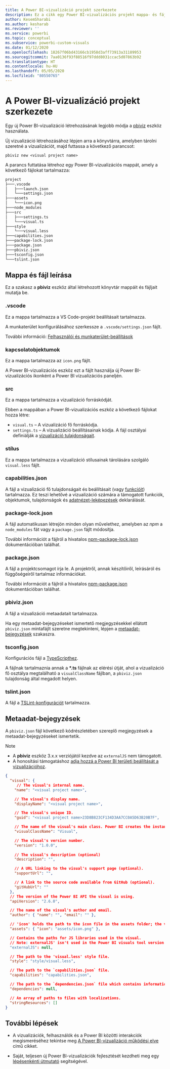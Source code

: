 ```yaml
---
title: A Power BI-vizualizáció projekt szerkezete
description: Ez a cikk egy Power BI-vizualizációs projekt mappa- és fájlszerkezetét ismerteti
author: KesemSharabi
ms.author: kesharab
ms.reviewer: ''
ms.service: powerbi
ms.topic: conceptual
ms.subservice: powerbi-custom-visuals
ms.date: 01/12/2020
ms.openlocfilehash: 18267f06bd43166cb1958d3aff73913a31189953
ms.sourcegitcommit: 7aa0136f93f88516f97ddd8031ccac5d07863b92
ms.translationtype: HT
ms.contentlocale: hu-HU
ms.lasthandoff: 05/05/2020
ms.locfileid: "80550765"
---
```

# <a name="power-bi-visual-project-structure"></a>A Power BI-vizualizáció projekt szerkezete

Egy új Power BI-vizualizáció létrehozásának legjobb módja a [pbiviz](https://www.npmjs.com/package/powerbi-visuals-tools) eszköz használata.

Új vizualizáció létrehozásához lépjen arra a könyvtárra, amelyben tárolni szeretné a vizualizációt, majd futtassa a következő parancsot:

`pbiviz new <visual project name>`

A parancs futtatása létrehoz egy Power BI-vizualizációs mappát, amely a következő fájlokat tartalmazza:

```markdown
project
├───.vscode
│   ├───launch.json
│   └───settings.json
├───assets
│   └───icon.png
├───node_modules
├───src
│   ├───settings.ts
│   └───visual.ts
├───style
│   └───visual.less
├───capabilities.json
├───package-lock.json
├───package.json
├───pbiviz.json
├───tsconfig.json
└───tslint.json
```

## <a name="folder-and-file-description"></a>Mappa és fájl leírása

Ez a szakasz a **pbiviz** eszköz által létrehozott könyvtár mappáit és fájljait mutatja be.  

### <a name="vscode"></a>.vscode

Ez a mappa tartalmazza a VS Code-projekt beállításait tartalmazza.

A munkaterület konfigurálásához szerkessze a `.vscode/settings.json` fájlt.

További információ: [Felhasználói és munkaterület-beállítások](https://code.visualstudio.com/docs/getstarted/settings)

### <a name="assets"></a>kapcsolatobjektumok

Ez a mappa tartalmazza az `icon.png` fájlt.

A Power BI-vizualizációs eszköz ezt a fájlt használja új Power BI-vizualizációs ikonként a Power BI vizualizációs paneljén.

### <a name="src"></a>src

Ez a mappa tartalmazza a vizualizáció forráskódját.

Ebben a mappában a Power BI-vizualizációs eszköz a következő fájlokat hozza létre:
* `visual.ts` – A vizualizáció fő forráskódja.
* `settings.ts` – A vizualizáció beállításainak kódja. A fájl osztályai definiálják a [vizualizáció tulajdonságait](./objects-properties.md#properties).

### <a name="style"></a>stílus

Ez a mappa tartalmazza a vizualizáció stílusainak tárolására szolgáló `visual.less` fájlt.

### <a name="capabilitiesjson"></a>capabilities.json

A fájl a vizualizáció fő tulajdonságait és beállításait (vagy [funkcióit](./capabilities.md)) tartalmazza. Ez teszi lehetővé a vizualizáció számára a támogatott funkciók, objektumok, tulajdonságok és [adatnézet-leképezések](./dataview-mappings.md) deklarálását.

### <a name="package-lockjson"></a>package-lock.json

A fájl automatikusan létrejön minden olyan művelethez, amelyben az *npm* a `node_modules` fát vagy a `package.json` fájlt módosítja.

További információt a fájlról a hivatalos [npm-package-lock.json](https://docs.npmjs.com/files/package-lock.json) dokumentációban találhat.

### <a name="packagejson"></a>package.json

A fájl a projektcsomagot írja le. A projektről, annak készítőiről, leírásáról és függőségeiről tartalmaz információkat.

További információt a fájlról a hivatalos [npm-package.json](https://docs.npmjs.com/files/package.json.html) dokumentációban találhat.

### <a name="pbivizjson"></a>pbiviz.json

A fájl a vizualizáció metaadatait tartalmazza.

Ha egy metaadat-bejegyzéseket ismertető megjegyzésekkel ellátott `pbiviz.json` mintafájlt szeretne megtekinteni, lépjen a [metaadat-bejegyzések](#metadata-entries) szakaszra.

### <a name="tsconfigjson"></a>tsconfig.json

Konfigurációs fájl a [TypeScripthez](https://www.typescriptlang.org/docs/handbook/tsconfig-json.html).

A fájlnak tartalmaznia annak a **\*.ts** fájlnak az elérési útját, ahol a vizualizáció fő osztálya megtalálható a `visualClassName` fájlban, a `pbiviz.json` tulajdonság által megadott helyen.

### <a name="tslintjson"></a>tslint.json

A fájl a [TSLint-konfigurációt](https://palantir.github.io/tslint/usage/configuration/) tartalmazza.

## <a name="metadata-entries"></a>Metaadat-bejegyzések

A `pbiviz.json` fájl következő kódrészletében szereplő megjegyzések a metaadat-bejegyzéseket ismertetik.

> [!NOTE]
> * A **pbiviz** eszköz 3.x.x verziójától kezdve az `externalJS` nem támogatott.
> * A honosítási támogatáshoz [adja hozzá a Power BI területi beállítását a vizualizációhoz](./localization.md).

```json
{
  "visual": {
     // The visual's internal name.
    "name": "<visual project name>",

    // The visual's display name.
    "displayName": "<visual project name>",

    // The visual's unique ID.
    "guid": "<visual project name>23D8B823CF134D3AA7CC0A5D63B20B7F",

    // The name of the visual's main class. Power BI creates the instance of this class to start using the visual in a Power BI report.
    "visualClassName": "Visual",

    // The visual's version number.
    "version": "1.0.0",
    
    // The visual's description (optional)
    "description": "",

    // A URL linking to the visual's support page (optional).
    "supportUrl": "",

    // A link to the source code available from GitHub (optional).
    "gitHubUrl": ""
  },
  // The version of the Power BI API the visual is using.
  "apiVersion": "2.6.0",

  // The name of the visual's author and email.
  "author": { "name": "", "email": "" },

  // 'icon' holds the path to the icon file in the assets folder; the visual's display icon.
  "assets": { "icon": "assets/icon.png" },

  // Contains the paths for JS libraries used in the visual.
  // Note: externalJS' isn't used in the Power BI visuals tool version 3.x.x or higher.
  "externalJS": null,

  // The path to the 'visual.less' style file.
  "style": "style/visual.less",

  // The path to the `capabilities.json` file.
  "capabilities": "capabilities.json",

  // The path to the `dependencies.json` file which contains information about R packages used in R based visuals.
  "dependencies": null,

  // An array of paths to files with localizations.
  "stringResources": []
}
```

## <a name="next-steps"></a>További lépések

* A vizualizációk, felhasználók és a Power BI közötti interakciók megismeréséhez tekintse meg [A Power BI-vizualizáció működési elve](./power-bi-visuals-concept.md) című cikket.

* Saját, teljesen új Power BI-vizualizációk fejlesztését kezdheti meg egy [lépésenkénti útmutató](./custom-visual-develop-tutorial.md) segítségével.
